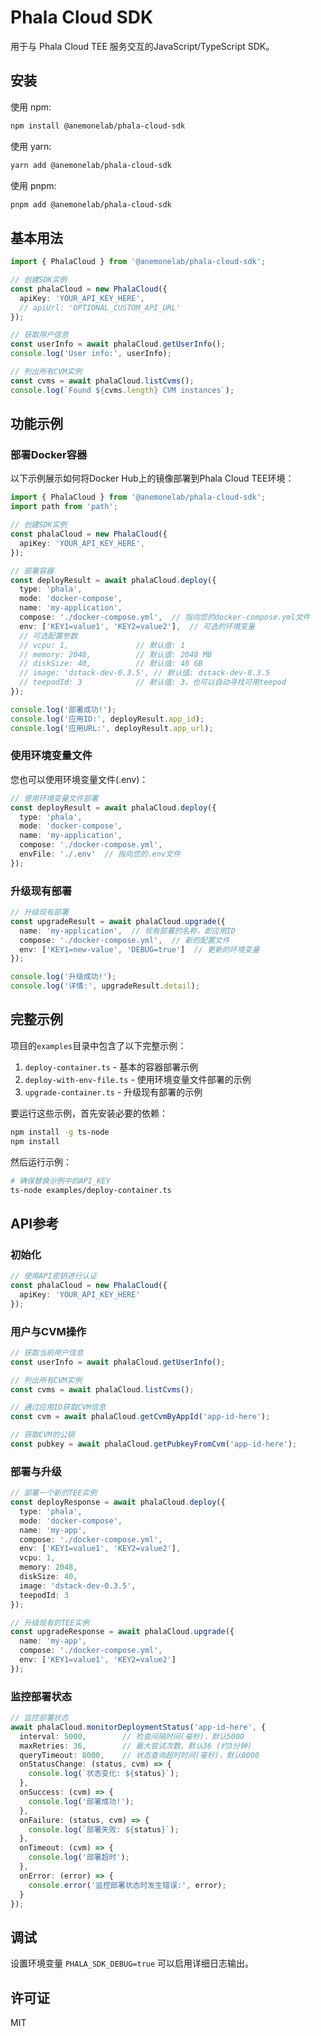 # Phala Cloud SDK

用于与 Phala Cloud TEE 服务交互的JavaScript/TypeScript SDK。

## 安装

使用 npm:

```bash
npm install @anemonelab/phala-cloud-sdk
```

使用 yarn:

```bash
yarn add @anemonelab/phala-cloud-sdk
```

使用 pnpm:

```bash
pnpm add @anemonelab/phala-cloud-sdk
```

## 基本用法

```typescript
import { PhalaCloud } from '@anemonelab/phala-cloud-sdk';

// 创建SDK实例
const phalaCloud = new PhalaCloud({
  apiKey: 'YOUR_API_KEY_HERE',
  // apiUrl: 'OPTIONAL_CUSTOM_API_URL'
});

// 获取用户信息
const userInfo = await phalaCloud.getUserInfo();
console.log('User info:', userInfo);

// 列出所有CVM实例
const cvms = await phalaCloud.listCvms();
console.log(`Found ${cvms.length} CVM instances`);
```

## 功能示例

### 部署Docker容器

以下示例展示如何将Docker Hub上的镜像部署到Phala Cloud TEE环境：

```typescript
import { PhalaCloud } from '@anemonelab/phala-cloud-sdk';
import path from 'path';

// 创建SDK实例
const phalaCloud = new PhalaCloud({
  apiKey: 'YOUR_API_KEY_HERE',
});

// 部署容器
const deployResult = await phalaCloud.deploy({
  type: 'phala',
  mode: 'docker-compose',
  name: 'my-application',
  compose: './docker-compose.yml',  // 指向您的docker-compose.yml文件
  env: ['KEY1=value1', 'KEY2=value2'],  // 可选的环境变量
  // 可选配置参数
  // vcpu: 1,               // 默认值: 1
  // memory: 2048,          // 默认值: 2048 MB
  // diskSize: 40,          // 默认值: 40 GB
  // image: 'dstack-dev-0.3.5', // 默认值: dstack-dev-0.3.5
  // teepodId: 3            // 默认值: 3，也可以自动寻找可用teepod
});

console.log('部署成功!');
console.log('应用ID:', deployResult.app_id);
console.log('应用URL:', deployResult.app_url);
```

### 使用环境变量文件

您也可以使用环境变量文件(.env)：

```typescript
// 使用环境变量文件部署
const deployResult = await phalaCloud.deploy({
  type: 'phala',
  mode: 'docker-compose',
  name: 'my-application',
  compose: './docker-compose.yml',
  envFile: './.env'  // 指向您的.env文件
});
```

### 升级现有部署

```typescript
// 升级现有部署
const upgradeResult = await phalaCloud.upgrade({
  name: 'my-application',  // 现有部署的名称，即应用ID
  compose: './docker-compose.yml',  // 新的配置文件
  env: ['KEY1=new-value', 'DEBUG=true']  // 更新的环境变量
});

console.log('升级成功!');
console.log('详情:', upgradeResult.detail);
```

## 完整示例

项目的`examples`目录中包含了以下完整示例：

1. `deploy-container.ts` - 基本的容器部署示例
2. `deploy-with-env-file.ts` - 使用环境变量文件部署的示例
3. `upgrade-container.ts` - 升级现有部署的示例

要运行这些示例，首先安装必要的依赖：

```bash
npm install -g ts-node
npm install
```

然后运行示例：

```bash
# 确保替换示例中的API_KEY
ts-node examples/deploy-container.ts
```

## API参考

### 初始化

```typescript
// 使用API密钥进行认证
const phalaCloud = new PhalaCloud({
  apiKey: 'YOUR_API_KEY_HERE'
});
```

### 用户与CVM操作

```typescript
// 获取当前用户信息
const userInfo = await phalaCloud.getUserInfo();

// 列出所有CVM实例
const cvms = await phalaCloud.listCvms();

// 通过应用ID获取CVM信息
const cvm = await phalaCloud.getCvmByAppId('app-id-here');

// 获取CVM的公钥
const pubkey = await phalaCloud.getPubkeyFromCvm('app-id-here');
```

### 部署与升级

```typescript
// 部署一个新的TEE实例
const deployResponse = await phalaCloud.deploy({
  type: 'phala',
  mode: 'docker-compose',
  name: 'my-app',
  compose: './docker-compose.yml',
  env: ['KEY1=value1', 'KEY2=value2'],
  vcpu: 1,
  memory: 2048,
  diskSize: 40,
  image: 'dstack-dev-0.3.5',
  teepodId: 3
});

// 升级现有的TEE实例
const upgradeResponse = await phalaCloud.upgrade({
  name: 'my-app',
  compose: './docker-compose.yml',
  env: ['KEY1=value1', 'KEY2=value2']
});
```

### 监控部署状态

```typescript
// 监控部署状态
await phalaCloud.monitorDeploymentStatus('app-id-here', {
  interval: 5000,        // 检查间隔时间(毫秒)，默认5000
  maxRetries: 36,        // 最大尝试次数，默认36 (约3分钟)
  queryTimeout: 8000,    // 状态查询超时时间(毫秒)，默认8000
  onStatusChange: (status, cvm) => {
    console.log(`状态变化: ${status}`);
  },
  onSuccess: (cvm) => {
    console.log('部署成功!');
  },
  onFailure: (status, cvm) => {
    console.log(`部署失败: ${status}`);
  },
  onTimeout: (cvm) => {
    console.log('部署超时');
  },
  onError: (error) => {
    console.error('监控部署状态时发生错误:', error);
  }
});
```

## 调试

设置环境变量 `PHALA_SDK_DEBUG=true` 可以启用详细日志输出。

## 许可证

MIT 